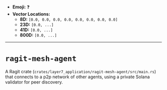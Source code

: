 - **Emoji:** ❓
- **Vector Locations:**
    - **8D:** `[0.0, 0.0, 0.0, 0.0, 0.0, 0.0, 0.0, 0.0]`
    - **23D:** `[0.0, ...]`
    - **41D:** `[0.0, ...]`
    - **800D:** `[0.0, ...]`

---

# `ragit-mesh-agent`

A Ragit crate (`crates/layer7_application/ragit-mesh-agent/src/main.rs`) that connects to a p2p network of other agents, using a private Solana validator for peer discovery.
